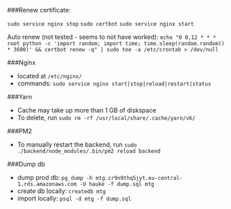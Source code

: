 ###Renew certificate:

`sudo service nginx stop`
`sudo certbot`
`sudo service nginx start`

Auto renew (not tested - seems to not have worked):
`echo "0 0,12 * * * root python -c 'import random; import time; time.sleep(random.random() * 3600)' && certbot renew -q" | sudo tee -a /etc/crontab > /dev/null`

###Nginx

- located at `/etc/nginx/`
- commands: `sudo service nginx start|stop|reload|restart|status`

###Yarn

- Cache may take up more than 1 GB of diskspace
- To delete, run `sudo rm -rf /usr/local/share/.cache/yarn/v6/`

###PM2

- To manually restart the backend, run `sudo ./backend/node_modules/.bin/pm2 reload backend`

###Dump db

- dump prod db: `pg_dump -h mtg.cr9n9thq5jyt.eu-central-1.rds.amazonaws.com -U hauke -f dump.sql mtg`
- create db locally: `createdb mtg`
- import locally: `psql -d mtg -f dump.sql`
